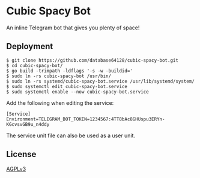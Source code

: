 # Cubic Spacy Bot

An inline Telegram bot that gives you plenty of space!

## Deployment

```console
$ git clone https://github.com/database64128/cubic-spacy-bot.git
$ cd cubic-spacy-bot/
$ go build -trimpath -ldflags '-s -w -buildid='
$ sudo ln -rs cubic-spacy-bot /usr/bin/
$ sudo ln -rs systemd/cubic-spacy-bot.service /usr/lib/systemd/system/
$ sudo systemctl edit cubic-spacy-bot.service
$ sudo systemctl enable --now cubic-spacy-bot.service
```

Add the following when editing the service:

```systemd
[Service]
Environment=TELEGRAM_BOT_TOKEN=1234567:4TT8bAc8GHUspu3ERYn-KGcvsvGB9u_n4ddy
```

The service unit file can also be used as a user unit.

## License

[AGPLv3](LICENSE)
